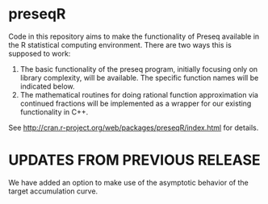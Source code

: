 preseqR
=======

Code in this repository aims to make the functionality of Preseq available
in the R statistical computing environment. There are two ways this is
supposed to work:

  1.  The basic functionality of the preseq program, initially focusing only
      on library complexity, will be available. The specific function names
      will be indicated below.
  2.  The mathematical routines for doing rational function approximation via
      continued fractions will be implemented as a wrapper for our existing
      functionality in C++.

See <http://cran.r-project.org/web/packages/preseqR/index.html> for details.

UPDATES FROM PREVIOUS RELEASE
========================================================================
We have added an option to make use of the asymptotic behavior of the target
accumulation curve.
